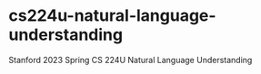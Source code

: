 # cs224u-natural-language-understanding
Stanford 2023 Spring CS 224U Natural Language Understanding
